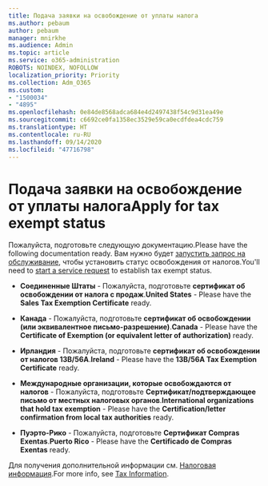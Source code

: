 ```yaml
---
title: Подача заявки на освобождение от уплаты налога
ms.author: pebaum
author: pebaum
manager: mnirkhe
ms.audience: Admin
ms.topic: article
ms.service: o365-administration
ROBOTS: NOINDEX, NOFOLLOW
localization_priority: Priority
ms.collection: Adm_O365
ms.custom:
- "1500034"
- "4895"
ms.openlocfilehash: 0e84de8568adca684e4d2497438f54c9d31ea49e
ms.sourcegitcommit: c6692ce0fa1358ec3529e59ca0ecdfdea4cdc759
ms.translationtype: HT
ms.contentlocale: ru-RU
ms.lasthandoff: 09/14/2020
ms.locfileid: "47716798"
---
```

# <a name="apply-for-tax-exempt-status"></a><span data-ttu-id="51cc2-102">Подача заявки на освобождение от уплаты налога</span><span class="sxs-lookup"><span data-stu-id="51cc2-102">Apply for tax exempt status</span></span>

<span data-ttu-id="51cc2-103">Пожалуйста, подготовьте следующую документацию.</span><span class="sxs-lookup"><span data-stu-id="51cc2-103">Please have the following documentation ready.</span></span> <span data-ttu-id="51cc2-104">Вам нужно будет [запустить запрос на обслуживание](https://docs.microsoft.com/microsoft-365/admin/contact-support-for-business-products), чтобы установить статус освобождения от налогов.</span><span class="sxs-lookup"><span data-stu-id="51cc2-104">You'll need to [start a service request](https://docs.microsoft.com/microsoft-365/admin/contact-support-for-business-products) to establish tax exempt status.</span></span>

- <span data-ttu-id="51cc2-105">**Соединенные Штаты** - Пожалуйста, подготовьте **сертификат об освобождении от налога с продаж**.</span><span class="sxs-lookup"><span data-stu-id="51cc2-105">**United States** - Please have the **Sales Tax Exemption Certificate** ready.</span></span>

- <span data-ttu-id="51cc2-106">**Канада** - Пожалуйста, подготовьте **сертификат об освобождении (или эквивалентное письмо-разрешение)**.</span><span class="sxs-lookup"><span data-stu-id="51cc2-106">**Canada** - Please have the **Certificate of Exemption (or equivalent letter of authorization)** ready.</span></span>

- <span data-ttu-id="51cc2-107">**Ирландия** - Пожалуйста, подготовьте **сертификат об освобождении от налогов 13B/56A**.</span><span class="sxs-lookup"><span data-stu-id="51cc2-107">**Ireland** - Please have the **13B/56A Tax Exemption Certificate** ready.</span></span>

- <span data-ttu-id="51cc2-108">**Международные организации, которые освобождаются от налогов** - Пожалуйста, подготовьте **Сертификат/подтверждающее письмо от местных налоговых органов**.</span><span class="sxs-lookup"><span data-stu-id="51cc2-108">**International organizations that hold tax exemption** - Please have the **Certification/letter confirmation from local tax authorities** ready.</span></span>

- <span data-ttu-id="51cc2-109">**Пуэрто-Рико** - Пожалуйста, подготовьте **Сертификат Compras Exentas**.</span><span class="sxs-lookup"><span data-stu-id="51cc2-109">**Puerto Rico** - Please have the **Certificado de Compras Exentas** ready.</span></span>

<span data-ttu-id="51cc2-110">Для получения дополнительной информации см. [Налоговая информация](https://docs.microsoft.com/microsoft-365/commerce/billing-and-payments/tax-information).</span><span class="sxs-lookup"><span data-stu-id="51cc2-110">For more info, see [Tax Information](https://docs.microsoft.com/microsoft-365/commerce/billing-and-payments/tax-information).</span></span>
